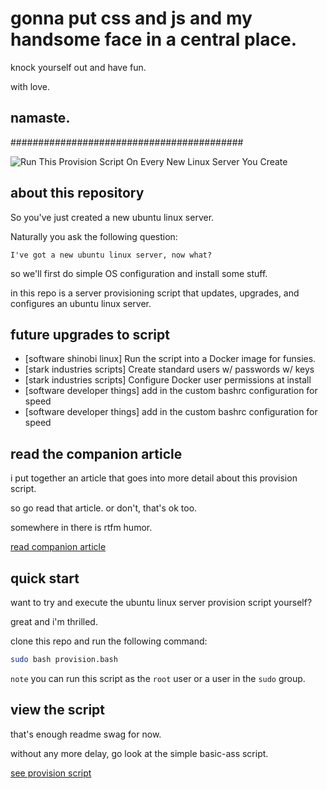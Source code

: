 # gonna put css and js and my handsome face in a central place.

knock yourself out and have fun.

with love.

## namaste.

##########################################

![Run This Provision Script On Every New Linux Server You Create](docs/imagery/cover.png)

## about this repository

So you've just created a new ubuntu linux server.

Naturally you ask the following question:

```quote
I've got a new ubuntu linux server, now what?
```

so we'll first do simple OS configuration and install some stuff.

in this repo is a server provisioning script that updates, upgrades, and configures an ubuntu linux server.

## future upgrades to script

- [software shinobi linux] Run the script into a Docker image for funsies.
- [stark industries scripts] Create standard users w/ passwords w/ keys
- [stark industries scripts] Configure Docker user permissions at install
- [software developer things] add in the custom bashrc configuration for speed
- [software developer things] add in the custom bashrc configuration for speed

## read the companion article

i put together an article that goes into more detail about this provision script.

so go read that article. or don't, that's ok too.

somewhere in there is rtfm humor.

[read companion article](docs/article.md)

## quick start

want to try and execute the ubuntu linux server provision script yourself?

great and i'm thrilled.

clone this repo and run the following command:

```bash
sudo bash provision.bash 
```

`note` you can run this script as the `root` user or a user in the `sudo` group.

## view the script

that's enough readme swag for now.

without any more delay, go look at the simple basic-ass script.

[see provision script](provision.bash)

